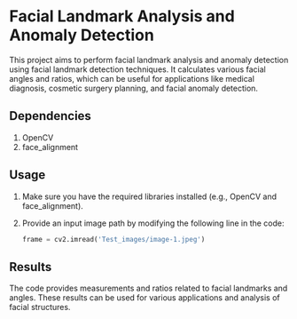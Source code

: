
# Facial Landmark Analysis and Anomaly Detection

This project aims to perform facial landmark analysis and anomaly detection using facial landmark detection techniques. It calculates various facial angles and ratios, which can be useful for applications like medical diagnosis, cosmetic surgery planning, and facial anomaly detection.

## Dependencies
1) OpenCV
2) face_alignment

## Usage

1. Make sure you have the required libraries installed (e.g., OpenCV and face_alignment).
2. Provide an input image path by modifying the following line in the code:

   ```python
   frame = cv2.imread('Test_images/image-1.jpeg')

## Results

The code provides measurements and ratios related to facial landmarks and angles. These results can be used for various applications and analysis of facial structures.   
